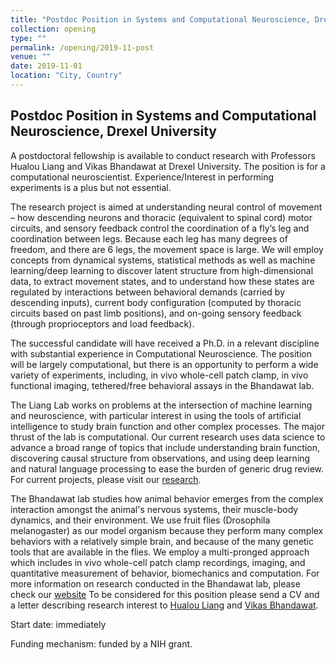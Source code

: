 ```yaml
---
title: "Postdoc Position in Systems and Computational Neuroscience, Drexel University"
collection: opening
type: ""
permalink: /opening/2019-11-post
venue: ""
date: 2019-11-01
location: "City, Country"
---
```


## Postdoc Position in Systems and Computational Neuroscience, Drexel University

A postdoctoral fellowship is available to conduct research with Professors Hualou Liang and Vikas Bhandawat at Drexel University. The position is for a computational neuroscientist. Experience/Interest in performing experiments is a plus but not essential.
 
The research project is aimed at understanding neural control of movement – how descending neurons and thoracic (equivalent to spinal cord) motor circuits, and sensory feedback control the coordination of a fly’s leg and coordination between legs. Because each leg has many degrees of freedom, and there are 6 legs, the movement space is large. We will employ concepts from dynamical systems, statistical methods as well as machine learning/deep learning to discover latent structure from high-dimensional data, to extract movement states, and to understand how these states are regulated by interactions between behavioral demands  (carried by descending inputs), current body configuration (computed by thoracic circuits based on past limb positions), and on-going sensory feedback (through proprioceptors and load feedback).
 
The successful candidate will have received a Ph.D. in a relevant discipline with substantial experience in Computational Neuroscience. The position will be largely computational, but there is an opportunity to perform a wide variety of experiments, including, in vivo whole-cell patch clamp, in vivo functional imaging, tethered/free behavioral assays in the Bhandawat lab.
 
The Liang Lab works on problems at the intersection of machine learning and neuroscience, with particular interest in using the tools of artificial intelligence to study brain function and other complex processes. The major thrust of the lab is computational. Our current research uses data science to advance a broad range of topics that include understanding brain function, discovering causal structure from observations, and using deep learning and natural language processing to ease the burden of generic drug review. For current projects, please visit our [research](https://liang-lab.org/research/). 
 
The Bhandawat lab studies how animal behavior emerges from the complex interaction amongst the animal's nervous systems, their muscle-body dynamics, and their environment. We use fruit flies (Drosophila melanogaster) as our model organism because they perform many complex behaviors with a relatively simple brain, and because of the many genetic tools that are available in the flies. We employ a multi-pronged approach which includes in vivo whole-cell patch clamp recordings, imaging, and quantitative measurement of behavior, biomechanics and computation. For more information on research conducted in the Bhandawat lab, please check our [website](http://biomed.drexel.edu/labs/bhandawat/)
To be considered for this position please send a CV and a letter describing research interest to [Hualou Liang](mailto:hualou.liang@drexel.edu) and [Vikas Bhandawat](mailto:vikas.bhandawat@drexel.edu).

Start date: immediately

Funding mechanism: funded by a NIH grant.
